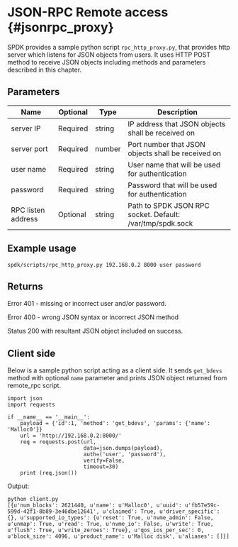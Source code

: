 # JSON-RPC Remote access {#jsonrpc_proxy}

SPDK provides a sample python script `rpc_http_proxy.py`, that provides http server which listens for JSON objects from users. It uses HTTP POST method to receive JSON objects including methods and parameters described in this chapter.

## Parameters

Name                    | Optional | Type        | Description
----------------------- | -------- | ----------- | -----------
server IP               | Required | string      | IP address that JSON objects shall be received on
server port             | Required | number      | Port number that JSON objects shall be received on
user name               | Required | string      | User name that will be used for authentication
password                | Required | string      | Password that will be used for authentication
RPC listen address      | Optional | string      | Path to SPDK JSON RPC socket. Default: /var/tmp/spdk.sock

## Example usage

`spdk/scripts/rpc_http_proxy.py 192.168.0.2 8000 user password`

## Returns

Error 401 - missing or incorrect user and/or password.

Error 400 - wrong JSON syntax or incorrect JSON method

Status 200 with resultant JSON object included on success.

## Client side

Below is a sample python script acting as a client side. It sends `get_bdevs` method with optional `name` parameter and prints JSON object returned from remote_rpc script.

~~~
import json
import requests

if __name__ == '__main__':
	payload = {'id':1, 'method': 'get_bdevs', 'params': {'name': 'Malloc0'}}
	url = 'http://192.168.0.2:8000/'
	req = requests.post(url,
                        data=json.dumps(payload),
                        auth=('user', 'password'),
                        verify=False,
                        timeout=30)
	print (req.json())
~~~

Output:

~~~
python client.py
[{u'num_blocks': 2621440, u'name': u'Malloc0', u'uuid': u'fb57e59c-599d-42f1-8b89-3e46dbe12641', u'claimed': True, u'driver_specific': {}, u'supported_io_types': {u'reset': True, u'nvme_admin': False, u'unmap': True, u'read': True, u'nvme_io': False, u'write': True, u'flush': True, u'write_zeroes': True}, u'qos_ios_per_sec': 0, u'block_size': 4096, u'product_name': u'Malloc disk', u'aliases': []}]
~~~
